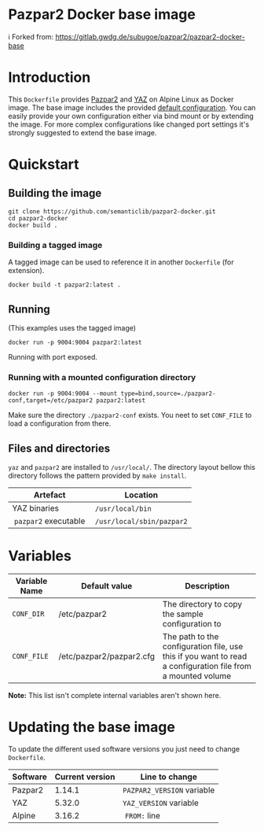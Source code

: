 Pazpar2 Docker base image
=========================

:information_source: Forked from: https://gitlab.gwdg.de/subugoe/pazpar2/pazpar2-docker-base

# Introduction

This `Dockerfile` provides [Pazpar2](https://www.indexdata.com/resources/software/pazpar2/) 
and [YAZ](https://www.indexdata.com/resources/software/yaz/) on Alpine Linux as Docker image.
The base image includes the provided [default configuration](https://github.com/indexdata/pazpar2/tree/master/etc). 
You can easily provide your own configuration either via bind mount or by extending the image. 
For more complex configurations like changed port settings it's strongly suggested to extend the base image.

# Quickstart

## Building the image

~~~~~~~~~~~~~~~~~~~~~~~~~~~~~~~~~~~~~~~~~~~~~~~~~~~~~~~~~~~~~~~~~~~~~~~~~~~~~~~~
git clone https://github.com/semanticlib/pazpar2-docker.git
cd pazpar2-docker
docker build .
~~~~~~~~~~~~~~~~~~~~~~~~~~~~~~~~~~~~~~~~~~~~~~~~~~~~~~~~~~~~~~~~~~~~~~~~~~~~~~~~

### Building a tagged image

A tagged image can be used to reference it in another `Dockerfile` (for extension).

~~~~~~~~~~~~~~~~~~~~~~~~~~~~~~~~~~~~~~~~~~~~~~~~~~~~~~~~~~~~~~~~~~~~~~~~~~~~~~~~
docker build -t pazpar2:latest .
~~~~~~~~~~~~~~~~~~~~~~~~~~~~~~~~~~~~~~~~~~~~~~~~~~~~~~~~~~~~~~~~~~~~~~~~~~~~~~~~

## Running

(This examples uses the tagged image)

~~~~~~~~~~~~~~~~~~~~~~~~~~~~~~~~~~~~~~~~~~~~~~~~~~~~~~~~~~~~~~~~~~~~~~~~~~~~~~~~
docker run -p 9004:9004 pazpar2:latest
~~~~~~~~~~~~~~~~~~~~~~~~~~~~~~~~~~~~~~~~~~~~~~~~~~~~~~~~~~~~~~~~~~~~~~~~~~~~~~~~

Running with port exposed.

### Running with a mounted configuration directory

~~~~~~~~~~~~~~~~~~~~~~~~~~~~~~~~~~~~~~~~~~~~~~~~~~~~~~~~~~~~~~~~~~~~~~~~~~~~~~~~
docker run -p 9004:9004 --mount type=bind,source=./pazpar2-conf,target=/etc/pazpar2 pazpar2:latest
~~~~~~~~~~~~~~~~~~~~~~~~~~~~~~~~~~~~~~~~~~~~~~~~~~~~~~~~~~~~~~~~~~~~~~~~~~~~~~~~

Make sure the directory `./pazpar2-conf` exists. You neet to set `CONF_FILE` to load a configuration from there.

## Files and directories

`yaz` and `pazpar2` are installed to `/usr/local/`. The directory layout bellow this directory follows the pattern provided 
by `make install`. 

| Artefact             | Location                  |
|----------------------|---------------------------|
| YAZ binaries         | `/usr/local/bin`          |
| `pazpar2` executable | `/usr/local/sbin/pazpar2` |

# Variables

| Variable Name          | Default value                                             | Description                                                                                                 | 
|------------------------|-----------------------------------------------------------|-------------------------------------------------------------------------------------------------------------|
| `CONF_DIR`             | /etc/pazpar2                                              | The directory to copy the sample configuration to                                                           |
| `CONF_FILE`            | /etc/pazpar2/pazpar2.cfg                                  | The path to the configuration file, use this if you want to read a configuration file from a mounted volume |

**Note:** This list isn't complete internal variables aren't shown here.

# Updating the base image

To update the different used software versions you just need to change `Dockerfile`.

| Software | Current version | Line to change             |
|----------|-----------------|----------------------------|
| Pazpar2  | 1.14.1          | `PAZPAR2_VERSION` variable |
| YAZ      | 5.32.0          | `YAZ_VERSION` variable     |
| Alpine   | 3.16.2          | `FROM:` line               |
